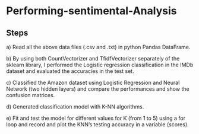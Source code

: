# Performing-sentimental-Analysis



##  Steps

a) Read all the above data files (.csv and .txt) in python Pandas DataFrame.

b) By using both CountVectorizer and TfidfVectorizer separately of the sklearn library, I performed the Logistic regression classification in the IMDb dataset
and evaluated the accuracies in the test set.

c) Classified the Amazon dataset using Logistic Regression and Neural Network (two hidden layers) and compare the performances and show the confusion matrices.

d) Generated classification model with K-NN algorithms.

e) Fit and test the model for different values for K (from 1 to 5) using a for loop and record and plot the KNN’s testing accuracy in a variable (scores).

